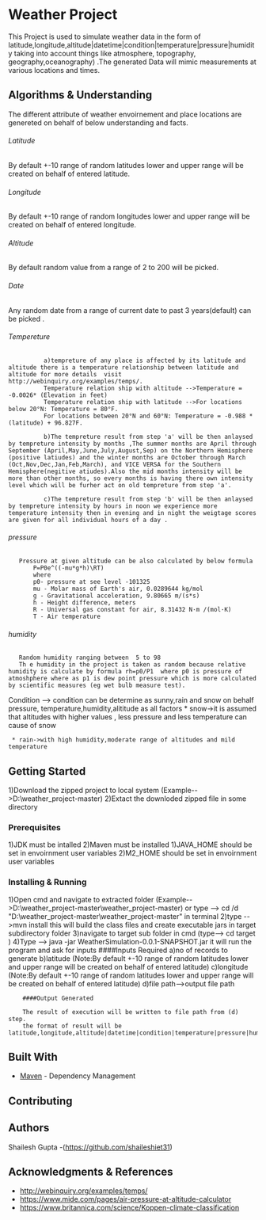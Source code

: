 # Weather Project

This Project is used to simulate weather data in the form 
of latitude,longitude,altitude|datetime|condition|temperature|pressure|humidity taking into account things like
atmosphere, topography, geography,oceanography) .The generated Data will mimic measurements at various locations and times.


## Algorithms & Understanding

The different attribute of weather envoirnement and place locations are genereted on behalf of below understanding and facts.

###### Latitude
By default +-10 range of random latitudes lower and upper range will be created on behalf of entered latitude.

###### Longitude
By default +-10 range of random longitudes lower and upper range will be created on behalf of entered longitude.

###### Altitude
By default random value from a range of 2 to 200 will be picked.

###### Date
Any random date from a range of current date to past 3 years(default) can be picked .

###### Tempereture
              a)tempreture of any place is affected by its latitude and altitude there is a temperature relationship between latitude and altitude for more details  visit http://webinquiry.org/examples/temps/.
              Temperature relation ship with altitude -->Temperature = -0.0026* (Elevation in feet) 
              Temperature relation ship with latitude -->For locations below 20°N: Temperature = 80°F.
              For locations between 20°N and 60°N: Temperature = -0.988 *(latitude) + 96.827F.

              b)The tempreture result from step 'a' will be then anlaysed by tempreture intensity by months ,The summer months are April through September (April,May,June,July,August,Sep) on the Northern Hemisphere (positive latiudes) and the winter months are October through March (Oct,Nov,Dec,Jan,Feb,March), and VICE VERSA for the Southern Hemisphere(negitive atiudes).Also the mid months intensity will be more than other months, so every months is having there own intensity level which will be furher act on old tempreture from step 'a'.
             
              c)The tempreture result from step 'b' will be then anlaysed by tempreture intensity by hours in noon we experience more temperature intensity then in evening and in night the weigtage scores are given for all individual hours of a day .

###### pressure
       Pressure at given altitude can be also calculated by below formula
           P=P0e^((-mu*g*h)\RT)
           where
           p0- pressure at see level -101325
           mu - Molar mass of Earth's air, 0.0289644 kg/mol
           g - Gravitational acceleration, 9.80665 m/(s*s)
           h - Height difference, meters
           R - Universal gas constant for air, 8.31432 N·m /(mol·K)
           T - Air temperature
          
###### humidity
       Random humidity ranging between  5 to 98
       Th e humidity in the project is taken as random because relative humidity is calculate by formula rh=p0/P1  where p0 is pressure of atmoshphere where as p1 is dew point pressure which is more calculated  by scientific measures (eg wet bulb measure test).
Condition --> condition can be determine as sunny,rain  and snow on behalf pressure, temperature,humidity,alititude as all factors
	 *  snow->it is assumed that altitudes with higher values , less pressure and less temperature can cause of snow
	 
	 * rain->with high humidity,moderate range of altitudes and mild temperature

## Getting Started
1)Download the zipped project to local system (Example-->D:\weather_project-master)
2)Extact the downloded zipped file in some directory 


### Prerequisites
1)JDK must be intalled 
2)Maven must be installed 
1)JAVA_HOME should be set in envoirnment user variables
2)M2_HOME should be set in envoirnment user variables


### Installing & Running

1)Open cmd and navigate to extracted folder (Example-->D:\weather_project-master\weather_project-master)
or type -->
cd /d "D:\weather_project-master\weather_project-master" 
in terminal
2)type -->mvn install
this will build the class files and create executable jars in target subdirectory folder
3)navigate to target sub folder in cmd (type--> cd target ) 
4)Type --> java -jar WeatherSimulation-0.0.1-SNAPSHOT.jar
it will run the program and ask for inputs
		####Inputs Required
		a)no of records to generate
		b)latitude  (Note:By default +-10 range of random latitudes lower and upper range will be created on behalf of entered latitude)
		c)longitude  (Note:By default +-10 range of random latitudes lower and upper range will be created on behalf of entered latitude)
		d)file path-->output file path 

		####Output Generated
		
		The result of execution will be written to file path from (d) step.
		the format of result will be latitude,longitude,altitude|datetime|condition|temperature|pressure|humidity
		


## Built With


* [Maven](https://maven.apache.org/) - Dependency Management


## Contributing


## Authors

Shailesh Gupta -(https://github.com/shaileshiet31)


## Acknowledgments & References

* http://webinquiry.org/examples/temps/
* https://www.mide.com/pages/air-pressure-at-altitude-calculator
* https://www.britannica.com/science/Koppen-climate-classification


